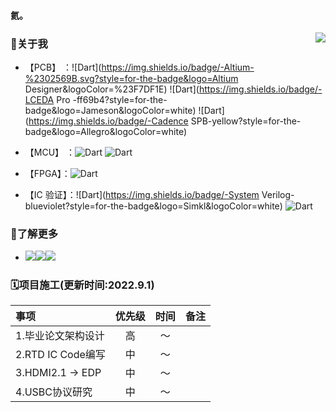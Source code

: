 #### 氦。
<img src="https://github-readme-stats.vercel.app/api?username=simonire&show_icons=true&count_private=true&hide_rank=true&include_all_commits=true" align="right">




### 👋关于我 

+ 【PCB】 ：![Dart](https://img.shields.io/badge/-Altium-%2302569B.svg?style=for-the-badge&logo=Altium Designer&logoColor=%23F7DF1E) 
![Dart](https://img.shields.io/badge/-LCEDA Pro -ff69b4?style=for-the-badge&logo=Jameson&logoColor=white) 
![Dart](https://img.shields.io/badge/-Cadence SPB-yellow?style=for-the-badge&logo=Allegro&logoColor=white)

+ 【MCU】 ：![Dart](https://img.shields.io/badge/-C-%2300ADD8.svg?style=for-the-badge&logo=c&logoColor=%23F7DF1E) ![Dart](https://img.shields.io/badge/-Python-orange?style=for-the-badge&logo=python&logoColor=white)

+ 【FPGA】：![Dart](https://img.shields.io/badge/-Verilog-blue?style=for-the-badge&logo=velog&logoColor=white)

+ 【IC 验证】：![Dart](https://img.shields.io/badge/-System Verilog-blueviolet?style=for-the-badge&logo=Simkl&logoColor=white) ![Dart](https://img.shields.io/badge/-UVM-success?style=for-the-badge&logo=Udemy&logoColor=white)

  

### 🔗了解更多
+ <a href="https://oshwhub.com/lemon_wifi"><img src="https://img.shields.io/badge/-OSHWHub | 立创开源平台-9cf?style-flat--square&logo=Hexo&logoColor=white"></a><a href="https://oshwhub.com/lemon_wifi"><img src="https://img.shields.io/badge/-website URL | 主页-blueviolet?style-flat--square&logo=Weblate&logoColor=white"></a><a href="mailto:simonire@qq.com"><img src="https://img.shields.io/badge/-Email | 邮箱-orange?style-flat--square&logo=Gmail&logoColor=white"></a>



### 🗓项目施工(更新时间:2022.9.1)
|事项|优先级|时间|备注|
|:----|:----:|:----:|:----:|
|1.毕业论文架构设计|高|～||
|2.RTD IC Code编写|中|～||
|3.HDMI2.1 -> EDP|中|～||
|4.USBC协议研究 |中|～||


[|1.CAN控制器流片验证|高|～||]:<>

[|5.DP转MIPI SCH绘制|中|～||]:<>

[|1.2K mipi屏]:<>
[|2.乐视mipi屏]:<>
[|3.4.41墨水屏建模]:<>
